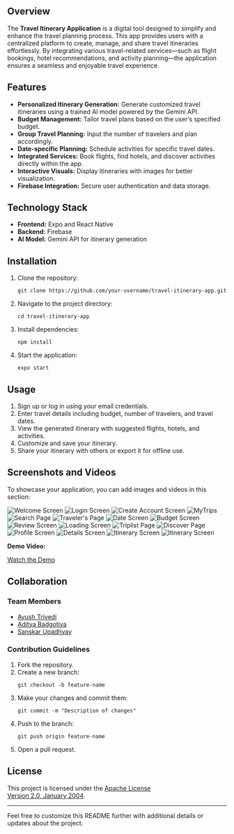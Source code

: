 <h2>Overview</h2>
<p>The <strong>Travel Itinerary Application</strong> is a digital tool designed to simplify and enhance the travel planning process. This app provides users with a centralized platform to create, manage, and share travel itineraries effortlessly. By integrating various travel-related services—such as flight bookings, hotel recommendations, and activity planning—the application ensures a seamless and enjoyable travel experience.</p>

<h2>Features</h2>
<ul>
    <li><strong>Personalized Itinerary Generation:</strong> Generate customized travel itineraries using a trained AI model powered by the Gemini API.</li>
    <li><strong>Budget Management:</strong> Tailor travel plans based on the user’s specified budget.</li>
    <li><strong>Group Travel Planning:</strong> Input the number of travelers and plan accordingly.</li>
    <li><strong>Date-specific Planning:</strong> Schedule activities for specific travel dates.</li>
    <li><strong>Integrated Services:</strong> Book flights, find hotels, and discover activities directly within the app.</li>
    <li><strong>Interactive Visuals:</strong> Display itineraries with images for better visualization.</li>
    <li><strong>Firebase Integration:</strong> Secure user authentication and data storage.</li>
</ul>

<h2>Technology Stack</h2>
<ul>
    <li><strong>Frontend:</strong> Expo and React Native</li>
    <li><strong>Backend:</strong> Firebase</li>
    <li><strong>AI Model:</strong> Gemini API for itinerary generation</li>
</ul>

<h2>Installation</h2>
<ol>
    <li>Clone the repository:
        <pre><code>git clone https://github.com/your-username/travel-itinerary-app.git</code></pre>
    </li>
    <li>Navigate to the project directory:
        <pre><code>cd travel-itinerary-app</code></pre>
    </li>
    <li>Install dependencies:
        <pre><code>npm install</code></pre>
    </li>
    <li>Start the application:
        <pre><code>expo start</code></pre>
    </li>
</ol>

<h2>Usage</h2>
<ol>
    <li>Sign up or log in using your email credentials.</li>
    <li>Enter travel details including budget, number of travelers, and travel dates.</li>
    <li>View the generated itinerary with suggested flights, hotels, and activities.</li>
    <li>Customize and save your itinerary.</li>
    <li>Share your itinerary with others or export it for offline use.</li>
</ol>

<h2>Screenshots and Videos</h2>
<p>To showcase your application, you can add images and videos in this section:</p>

<div class="image-gallery">
    <img src="Screenshots/welcome.jpg" alt="Welcome Screen">
    <img src="Screenshots/login.jpg" alt="Login Screen">
    <img src="Screenshots/createaccount.jpg" alt="Create Account Screen">
    <img src="Screenshots/list0.jpg" alt="MyTrips">
    <img src="Screenshots/search.jpg" alt="Search Page">
    <img src="Screenshots/travelling.jpg" alt="Traveler's Page">
    <img src="Screenshots/dates.jpg" alt="Date Screen">
    <img src="Screenshots/budget.jpg" alt="Budget Screen">
    <img src="Screenshots/review.jpg" alt="Review Screen">
    <img src="Screenshots/load.jpg" alt="Loading Screen">
    <img src="Screenshots/list.jpg" alt="Triplist Page">
    <img src="Screenshots/discover.jpg" alt="Discover Page">
    <img src="Screenshots/profile.jpg" alt="Profile Screen">
    <img src="Screenshots/details.jpg" alt="Details Screen">
    <img src="Screenshots/itinerary1.jpg" alt="Itinerary Screen">
    <img src="Screenshots/itinerary2.jpg" alt="Itinerary Screen">
</div>

<p><strong>Demo Video:</strong></p>
<a href="Screenshots/video.mp4">Watch the Demo</a>

<h2>Collaboration</h2>
<h3>Team Members</h3>
<ul>
    <li><a href="https://github.com/trivediayush">Ayush Trivedi</a></li>
    <li><a href="https://github.com/AdityaBadgotiya">Aditya Badgotiya</a></li>
    <li><a href="https://github.com/Sanskar-upadhyay">Sanskar Upadhyay</a></li>
</ul>

<h3>Contribution Guidelines</h3>
<ol>
    <li>Fork the repository.</li>
    <li>Create a new branch:
        <pre><code>git checkout -b feature-name</code></pre>
    </li>
    <li>Make your changes and commit them:
        <pre><code>git commit -m "Description of changes"</code></pre>
    </li>
    <li>Push to the branch:
        <pre><code>git push origin feature-name</code></pre>
    </li>
    <li>Open a pull request.</li>
</ol>

<h2>License</h2>
<p>This project is licensed under the <a href="LICENSE">Apache License <br>Version 2.0, January 2004</a>.</p>

<hr>

<p>Feel free to customize this README further with additional details or updates about the project.</p>
